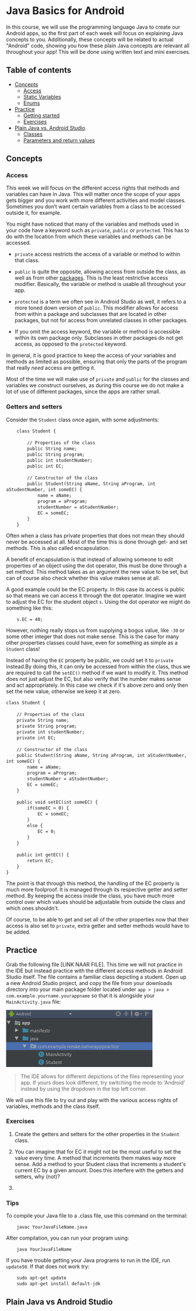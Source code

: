 # Java Basics for Android
In this course, we will use the programming language Java to create our Android apps, so the first part of each week will focus on explaining Java concepts to you.  Additionally, these concepts will be related to actual "Android" code, showing you how these plain Java concepts are relevant all throughout your app! This will be done using written text and mini exercises.

## Table of contents
- [Concepts](#concepts)
    * [Access](#classes)
    * [Static Variables](#constructor)
    * [Enums](#parameters)
- [Practice](#practice)
	* [Getting started](#getting-started)
	* [Exercises](#exercises)
- [Plain Java vs. Android Studio](#java-vs-android)
    * [Classes](#android-classes)
    * [Parameters and return values](#android-params)

<a name="concepts"></a>

## Concepts

<a name="access"></a>

### Access 
This week we will focus on the different access rights that methods and variables can have in Java. This will matter once the scope of your apps gets bigger and you work with more different activities and model classes. Sometimes you don’t want certain variables from a class to be accessed outside it, for example.

You might have noticed that many of the variables and methods used in your code have a keyword such as `private`, `public` or `protected`. This has to do with the location from which these variables and methods can be accessed.

- `private` access restricts the access of a variable or method to within that class. 

- `public` is quite the opposite, allowing access from outside the class, as well as from other [packages](https://docs.oracle.com/javase/tutorial/java/concepts/package.html). This is the least restrictive access modifier. Basically, the variable or method is usable all throughout your app.

- `protected` is a term we often see in Android Studio as well, it refers to a more toned down version of `public`. This modifier allows for access from within a package and subclasses that are located in other packages, but not for access from unrelated classes in other packages. 

- If you omit the access keyword, the variable or method is accessible within its own package only. Subclasses in other packages do not get access, as opposed to the `protected` keyword.

In general, it is good practice to keep the access of your variables and methods as limited as possible, ensuring that only the parts of the program that really *need* access are getting it. 

Most of the time we will make use of `private` and `public` for the classes and variables we construct ourselves, as during this course we do not make a lot of use of different packages, since the apps are rather small.

### Getters and setters

Consider the `Student` class once again, with some adjustments:

        class Student {

            // Properties of the class
            public String name;
            public String program;
            public int studentNumber;
            public int EC;

            // Constructor of the class
            public Student(String aName, String aProgram, int aStudentNumber, int someEC) {
                name = aName;
                program = aProgram;
                studentNumber = aStudentNumber;
                EC = someEC;
            }
        }

Often when a class has private properties that does not mean they should never be accessed at all. Most of the time this is done through get- and set methods. This is also called encapsulation.

A benefit of encapsulation is that instead of allowing someone to edit properties of an object using the dot operator, this must be done through a set method. This method takes as an argument the new value to be set, but can of course also check whether this value makes sense at all. 

A good example could be the EC property. In this case its access is public so that means we can access it through the dot operator. Imagine we want to adjust the EC for the student object `s`. Using the dot operator we might do something like this:

        s.EC = 40;

However, nothing really stops us from supplying a bogus value, like `-30` or some other integer that does not make sense. This is the case for many other properties classes could have, even for something as simple as a `Student` class!

Instead of having the `EC` property be public, we could set it to `private` instead.By doing this, it can only be accessed from within the class, thus we are required to call the `setEC()` method if we want to modify it. This method does not just adjust the EC, but also verify that the number makes sense and act appropriately. In this case we check if it's above zero and only then set the new value, otherwise we keep it at zero. 

    class Student {

        // Properties of the class
        private String name;
        private String program;
        private int studentNumber;
        private int EC;

        // Constructor of the class
        public Student(String aName, String aProgram, int aStudentNumber, int someEC) {
            name = aName;
            program = aProgram;
            studentNumber = aStudentNumber;
            EC = someEC;
        }

        public void setEC(int someEC) {
            if(someEC > 0) {
                EC = someEC;
            }
            else {
                EC = 0;
            }
        }

        public int getEC() {
            return EC;
        }
    }

The point is that through this method, the handling of the EC property is much more foolproof. It is managed through its respective getter and setter method. By keeping the access inside the class, you have much more control over which values should be adjustable from outside the class and which ones shouldn't.

Of course, to be able to get and set all of the other properties now that their access is also set to `private`, extra getter and setter methods would have to be added.


<a name="practice"></a>

## Practice
Grab the following file [LINK NAAR FILE]. This time we will not practice in the IDE but instead practice with the different access methods in Android Studio itself. The file contains a familiar class depicting a student. Open up a new Android Studio project, and copy the file from your downloads directory into your main package folder located under `app > java > com.example.yourname.yourappname` so that it is alongside your `MainActivity.java` file:

![An image depicting the file tree as shown in Android Studio, with the package folder highlighted](paste-location.png)

> The IDE allows for different depictions of the files representing your app. If yours does look different, try switching the mode to 'Android' instead by using the dropdown in the top left corner.

We will use this file to try out and play with the various access rights of variables, methods and the class itself. 

<a name="exercises"></a>

### Exercises

1) Create the getters and setters for the other properties in the `Student` class.

2) You can imagine that for EC it might not be the most useful to set the value every time. A method that increments them makes way more sense. Add a method to your Student class that increments a student's current EC by a given amount. Does this interfere with the getters and setters, why (not)?

3) 

<a name="tips"></a>

### Tips

To compile your Java file to a .class file, use this command on the terminal:

        javac YourJavaFileName.java

After compilation, you can run your program using:

        java YourJavaFileName

If you have trouble getting your Java programs to run in the IDE, run `update50`. If that does not work try:

        sudo apt-get update
        sudo apt-get install default-jdk

<a name="java-vs-android"></a>

## Plain Java vs Android Studio